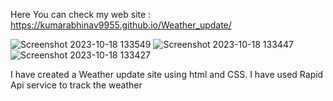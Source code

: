 Here You can check my web site : https://kumarabhinav9955.github.io/Weather_update/

![Screenshot 2023-10-18 133549](https://github.com/kumarabhinav9955/Weather_update/assets/75555908/aea5dfbe-b3f9-4924-94db-98d5c2e43821)
![Screenshot 2023-10-18 133447](https://github.com/kumarabhinav9955/Weather_update/assets/75555908/46180628-0660-4f43-a95c-13c5b42f5682)
![Screenshot 2023-10-18 133427](https://github.com/kumarabhinav9955/Weather_update/assets/75555908/e9d74db2-7507-4dc6-b786-d16d5df9bbad)




I have created a Weather update site using html and CSS. 
I have used Rapid Api service to track the weather
